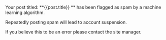 Your post titled: **{{post.title}} ** has been flagged as spam by a machine learning algorithm. 

Repeatedly posting spam will lead to account suspension.

If you believe this to be an error please contact the site manager.